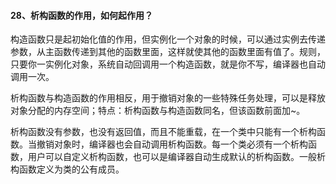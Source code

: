 #### 28、析构函数的作用，如何起作用？

构造函数只是起初始化值的作⽤，但实例化⼀个对象的时候，可以通过实例去传递参数，从主函数传递到其他的函数里面，这样就使其他的函数里面有值了。规则，只要你⼀实例化对象，系统⾃动回调⽤⼀个构造函数，就是你不写，编译器也自动调⽤⼀次。

析构函数与构造函数的作用相反，⽤于撤销对象的⼀些特殊任务处理，可以是释放对象分配的内存空间；特点：析构函数与构造函数同名，但该函数前⾯加~。

析构函数没有参数，也没有返回值，而且不能重载，在⼀个类中只能有⼀个析构函数。当撤销对象时，编译器也会⾃动调⽤析构函数。每⼀个类必须有⼀个析构函数，⽤户可以⾃定义析构函数，也可以是编译器⾃动⽣成默认的析构函数。⼀般析构函数定义为类的公有成员。